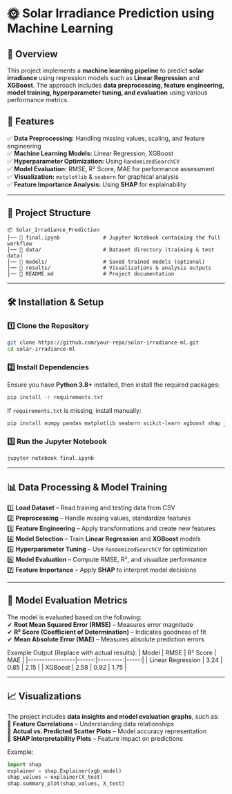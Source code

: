 # 🌞 Solar Irradiance Prediction using Machine Learning  

## 📌 Overview  
This project implements a **machine learning pipeline** to predict **solar irradiance** using regression models such as **Linear Regression** and **XGBoost**. The approach includes **data preprocessing, feature engineering, model training, hyperparameter tuning, and evaluation** using various performance metrics.  

## 🚀 Features  
✅ **Data Preprocessing:** Handling missing values, scaling, and feature engineering  
✅ **Machine Learning Models:** Linear Regression, XGBoost  
✅ **Hyperparameter Optimization:** Using `RandomizedSearchCV`  
✅ **Model Evaluation:** RMSE, R² Score, MAE for performance assessment  
✅ **Visualization:** `matplotlib` & `seaborn` for graphical analysis  
✅ **Feature Importance Analysis:** Using **SHAP** for explainability  

---

## 📂 Project Structure  
```
📦 Solar_Irradiance_Prediction
│── 📜 final.ipynb              # Jupyter Notebook containing the full workflow
│── 📂 data/                    # Dataset directory (training & test data)
│── 📂 models/                  # Saved trained models (optional)
│── 📂 results/                 # Visualizations & analysis outputs
│── 📜 README.md                # Project documentation
```

---

## 🛠 Installation & Setup  
### 1️⃣ **Clone the Repository**  
```bash
git clone https://github.com/your-repo/solar-irradiance-ml.git
cd solar-irradiance-ml
```

### 2️⃣ **Install Dependencies**  
Ensure you have **Python 3.8+** installed, then install the required packages:  
```bash
pip install -r requirements.txt
```
If `requirements.txt` is missing, install manually:  
```bash
pip install numpy pandas matplotlib seaborn scikit-learn xgboost shap jupyter
```

### 3️⃣ **Run the Jupyter Notebook**  
```bash
jupyter notebook final.ipynb
```

---

## 📊 Data Processing & Model Training  
1️⃣ **Load Dataset** – Read training and testing data from CSV  
2️⃣ **Preprocessing** – Handle missing values, standardize features  
3️⃣ **Feature Engineering** – Apply transformations and create new features  
4️⃣ **Model Selection** – Train **Linear Regression** and **XGBoost** models  
5️⃣ **Hyperparameter Tuning** – Use `RandomizedSearchCV` for optimization  
6️⃣ **Model Evaluation** – Compute RMSE, R², and visualize performance  
7️⃣ **Feature Importance** – Apply **SHAP** to interpret model decisions  

---

## 🎯 Model Evaluation Metrics  
The model is evaluated based on the following:  
✔ **Root Mean Squared Error (RMSE)** – Measures error magnitude  
✔ **R² Score (Coefficient of Determination)** – Indicates goodness of fit  
✔ **Mean Absolute Error (MAE)** – Measures absolute prediction errors  

Example Output (Replace with actual results):
| Model            | RMSE  | R² Score | MAE  |
|-----------------|------:|---------:|-----:|
| Linear Regression | 3.24  | 0.85     | 2.15 |
| XGBoost         | 2.58  | 0.92     | 1.75 |

---

## 📈 Visualizations  
The project includes **data insights and model evaluation graphs**, such as:  
📌 **Feature Correlations** – Understanding data relationships  
📌 **Actual vs. Predicted Scatter Plots** – Model accuracy representation  
📌 **SHAP Interpretability Plots** – Feature impact on predictions  

Example:  
```python
import shap
explainer = shap.Explainer(xgb_model)
shap_values = explainer(X_test)
shap.summary_plot(shap_values, X_test)
```
